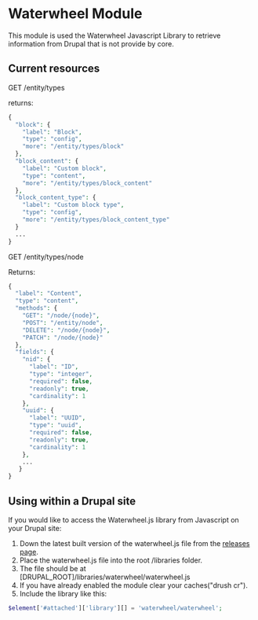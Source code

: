 Waterwheel Module
=================
This module is used the Waterwheel Javascript Library to retrieve information from
Drupal that is not provide by core.

Current resources
-----------------

GET /entity/types

returns:
```php
{
  "block": {
    "label": "Block",
    "type": "config",
    "more": "/entity/types/block"
  },
  "block_content": {
    "label": "Custom block",
    "type": "content",
    "more": "/entity/types/block_content"
  },
  "block_content_type": {
    "label": "Custom block type",
    "type": "config",
    "more": "/entity/types/block_content_type"
  }
  ...
}
```


GET /entity/types/node

Returns:
```php
{
  "label": "Content",
  "type": "content",
  "methods": {
    "GET": "/node/{node}",
    "POST": "/entity/node",
    "DELETE": "/node/{node}",
    "PATCH": "/node/{node}"
  },
  "fields": {
    "nid": {
      "label": "ID",
      "type": "integer",
      "required": false,
      "readonly": true,
      "cardinality": 1
    },
    "uuid": {
      "label": "UUID",
      "type": "uuid",
      "required": false,
      "readonly": true,
      "cardinality": 1
    },
    ...
   }
}
```

Using within a Drupal site
----------------------------------------------
If you would like to access the Waterwheel.js library from Javascript on your Drupal site:

1. Down the latest built version of the waterwheel.js file from the [releases page](https://github.com/acquia/waterwheel-js/releases).
2. Place the waterwheel.js file into the root /libraries folder.
3. The file should be at [DRUPAL_ROOT]/libraries/waterwheel/waterwheel.js
4. If you have already enabled the module clear your caches("drush cr").
5. Include the library like this: 
 ```php
 $element['#attached']['library'][] = 'waterwheel/waterwheel';
 ```
 
